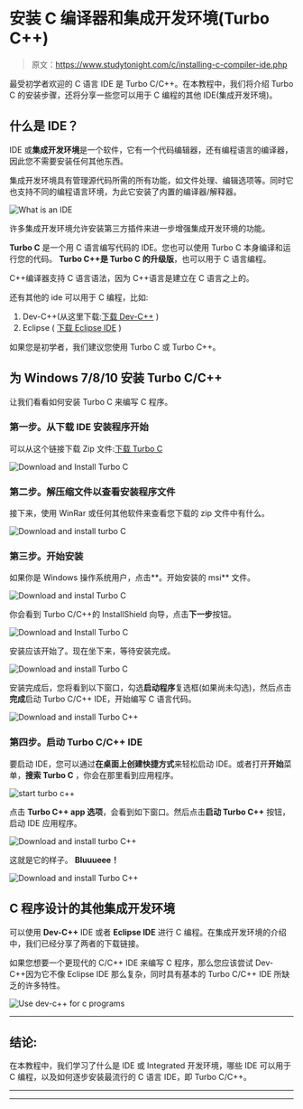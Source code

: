 # 安装 C 编译器和集成开发环境(Turbo C++)

> 原文：<https://www.studytonight.com/c/installing-c-compiler-ide.php>

最受初学者欢迎的 C 语言 IDE 是 Turbo C/C++。在本教程中，我们将介绍 Turbo C 的安装步骤，还将分享一些您可以用于 C 编程的其他 IDE(集成开发环境)。

## 什么是 IDE？

IDE 或**集成开发环境**是一个软件，它有一个代码编辑器，还有编程语言的编译器，因此您不需要安装任何其他东西。

集成开发环境具有管理源代码所需的所有功能，如文件处理、编辑选项等。同时它也支持不同的编程语言环境，为此它安装了内置的编译器/解释器。

![What is an IDE](img/b0bac0883baee411ef1cee85aa954bd2.png)

许多集成开发环境允许安装第三方插件来进一步增强集成开发环境的功能。

**Turbo C** 是一个用 C 语言编写代码的 IDE。您也可以使用 Turbo C 本身编译和运行您的代码。 **Turbo C++是 Turbo C 的升级版**，也可以用于 C 语言编程。

C++编译器支持 C 语言语法，因为 C++语言是建立在 C 语言之上的。

还有其他的 ide 可以用于 C 编程，比如:

1.  Dev-C++(从这里下载:[下载 Dev-C++](https://sourceforge.net/projects/orwelldevcpp/) )
2.  Eclipse ( [下载 Eclipse IDE](https://www.eclipse.org/downloads/) )

如果您是初学者，我们建议您使用 Turbo C 或 Turbo C++。

## 为 Windows 7/8/10 安装 Turbo C/C++

让我们看看如何安装 Turbo C 来编写 C 程序。

### 第一步。从下载 IDE 安装程序开始

可以从这个链接下载 Zip 文件:[下载 Turbo C](https://developerinsider.co/download-turbo-c-for-windows-7-8-8-1-and-windows-10-32-64-bit-full-screen/)

![Download and Install Turbo C](img/3eaa138588912d0823fcb71ddd70d676.png)

### 第二步。解压缩文件以查看安装程序文件

接下来，使用 WinRar 或任何其他软件来查看您下载的 zip 文件中有什么。

![Download and install turbo C](img/3f49e0079d6aecfbf5cefa5524ca8a8d.png)

### 第三步。开始安装

如果你是 Windows 操作系统用户，点击**。开始安装的 msi** 文件。

![Download and instal Turbo C](img/ab70bbe1dae8716a35e75ecd9f2d726c.png)

你会看到 Turbo C/C++的 InstallShield 向导，点击**下一步**按钮。

![Download and Install Turbo C](img/88d2cdf17a37311549815344a2ddccde.png)

安装应该开始了。现在坐下来，等待安装完成。

![Download and install Turbo C](img/a0d4593ee0c3435f1f0f1383fe0232ff.png)

安装完成后，您将看到以下窗口，勾选**启动程序**复选框(如果尚未勾选)，然后点击**完成**启动 Turbo C/C++ IDE，开始编写 C 语言代码。

![Download and install Turbo C++](img/334838ad23e0627c5d114a4a00d23c7f.png)

### 第四步。启动 Turbo C/C++ IDE

要启动 IDE，您可以通过**在桌面上创建快捷方式**来轻松启动 IDE。或者打开**开始**菜单，**搜索 Turbo C** ，你会在那里看到应用程序。

![start turbo c++](img/723baed6d04054eef5ba9f215b2eac7b.png)

点击 **Turbo C++ app 选项**，会看到如下窗口。然后点击**启动 Turbo C++** 按钮，启动 IDE 应用程序。

![Download and install turbo C++](img/d3a3903071d62e292bcaa805628f30e3.png)

这就是它的样子。 **Bluuueee！**

![Download and install Turbo C++](img/54f4bb7d893ffe2b8e4de46ff12a3354.png)

## C 程序设计的其他集成开发环境

可以使用 **Dev-C++** IDE 或者 **Eclipse IDE** 进行 C 编程。在集成开发环境的介绍中，我们已经分享了两者的下载链接。

如果您想要一个更现代的 C/C++ IDE 来编写 C 程序，那么您应该尝试 Dev-C++因为它不像 Eclipse IDE 那么复杂，同时具有基本的 Turbo C/C++ IDE 所缺乏的许多特性。

![Use dev-c++ for c programs](img/53475671c7a36e70d0c9825aae35cabd.png)

* * *

## 结论:

在本教程中，我们学习了什么是 IDE 或 Integrated 开发环境，哪些 IDE 可以用于 C 编程，以及如何逐步安装最流行的 C 语言 IDE，即 Turbo C/C++。

* * *

* * *